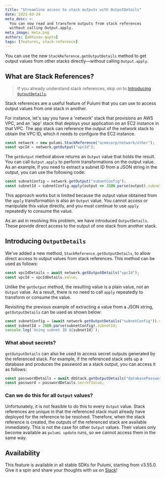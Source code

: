 ```yaml
---
title: "Streamline access to stack outputs with OutputDetails"
date: 2023-03-24
meta_desc: >-
  You can now read and transform outputs from stack references
  without calling Output.apply.
meta_image: meta.png
authors: [abhinav-gupta]
tags: [features, stack-reference]
---
```


You can use the new `StackReference.getOutputDetails` method
to get output values from other stacks directly&mdash;without calling `Output.apply`.

<!--more-->

## What are Stack References?

> If you already understand stack references,
> skip on to [Introducing `OutputDetails`](#introducing-outputdetails).

Stack references are a useful feature of Pulumi
that you can use to access output values from one stack in another.

For instance,
let's say you have a 'network' stack that provisions an AWS VPC,
and an 'app' stack that deploys your application on an EC2 instance in that VPC.
The app stack can reference the output of the network stack
to obtain the VPC ID, which it needs to configure the EC2 instance.

```typescript
const network = new pulumi.StackReference("acmecorp/network/other");
const vpcId = network.getOutput("vpcId");
```

The `getOutput` method above returns an `Output` value that holds the result.
You can call `Output.apply` to perform transformations on the output value.
As an example,
if you need to extract a subnet ID from a JSON string in the output,
you can use the following code:

```typescript
const subnetConfig = network.getOutput("subnetConfig");
const subnetId = subnetConfig.apply(output => JSON.parse(output).subnetId);
```

This approach works but is limited because
the output value obtained from the `apply` transformation
is also an `Output` value.
You cannot access or manipulate this value directly,
and you must continue to use `apply` repeatedly to consume the value.

As an aid in resolving this problem, we have introduced `OutputDetails`.
These provide direct access to the output of one stack from another stack.

## Introducing `OutputDetails`

We've added a new method, `StackReference.getOutputDetails`,
to allow direct access to output values from stack references.
This method can be used as follows:

```typescript
const vpcIdDetails = await network.getOutputDetails("vpcId");
const vpcId = vpcIdDetails.value;
```

Unlike the `getOutput` method,
the resulting value is a plain value, not an `Output` value.
As a result, there is no need to call `apply` repeatedly
to transform or consume the value.

Revisiting the previous example of extracting a value from a JSON string,
`getOutputDetails` can be used as shown below:

```typescript
const subnetConfig = (await network.getOutputDetails("subnetConfig")).value;
const subnetId = JSON.parse(subnetConfig).subnetId;
console.log(`Using subnet ID ${subnetId}`);
```

### What about secrets?

`getOutputDetails` can also be used to access secret outputs
generated by the referenced stack.
For example, if the referenced stack sets up a database
and produces the password as a stack output,
you can access it as follows:

```typescript
const passwordDetails = await dbStack.getOutputDetails("databasePassword");
const password = passwordDetails.secretValue;
```

### Can we do this for all `Output` values?

Unfortunately, it is not feasible to do this to every `Output` value.
Stack references are unique in that
the referenced stack must already have deployed
for the reference to be resolved.
Therefore, when the stack reference is created,
the outputs of the referenced stack are available immediately.
This is not the case for other `Output` values.
Their values only become available as `pulumi update` runs,
so we cannot access them in the same way.

## Availability

This feature is available in all stable SDKs for Pulumi,
starting from v3.55.0.
Give it a spin and share your thoughts with us on [Slack](https://slack.pulumi.com/)!
